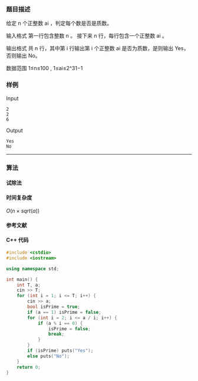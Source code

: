 ### 题目描述

给定  n  个正整数  ai ，判定每个数是否是质数。

输入格式
第一行包含整数  n 。
接下来  n  行，每行包含一个正整数  ai 。

输出格式
共  n  行，其中第  i  行输出第  i  个正整数  ai  是否为质数，是则输出 Yes，否则输出 No。

数据范围
1≤n≤100 ,
1≤ai≤2^31−1

### 样例

Input

```
2
2
6
```

Output

```
Yes
No
```

----------

### 算法
#### 试除法

#### 时间复杂度

$O(n \times sqrt(a))$

#### 参考文献

#### C++ 代码

``` cpp
#include <cstdio>
#include <iostream>

using namespace std;

int main() {
    int T, a;
    cin >> T;
    for (int i = 1; i <= T; i++) {
        cin >> a;
        bool isPrime = true;
        if (a == 1) isPrime = false;
        for (int i = 2; i <= a / i; i++) {
            if (a % i == 0) {
                isPrime = false;
                break;
            }
        }
        if (isPrime) puts("Yes");
        else puts("No");
    }
    return 0;
}
```